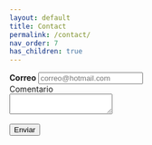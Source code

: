 ```yaml
---
layout: default
title: Contact
permalink: /contact/
nav_order: 7
has_children: true
---
```

<div class="nonfooter">
<link rel="stylesheet" href="https://stackpath.bootstrapcdn.com/bootstrap/4.3.1/css/bootstrap.min.css" integrity="sha384-ggOyR0iXCbMQv3Xipma34MD+dH/1fQ784/j6cY/iJTQUOhcWr7x9JvoRxT2MZw1T" crossorigin="anonymous">

<form action="https://getform.io/f/40fce3ce-2b56-44df-8e36-e3943cfc5696" method="POST">

  <div class="form-group">
          <label for="formGroupExampleInput"><b>Correo</b></label>
          <input   type="email" name="email" class="form-control" id="formGroupExampleInput" placeholder="correo@hotmail.com">
        </div>
        <div class="input-group">
            <div class="input-group-prepend">
              <span class="input-group-text">Comentario</span>
            </div>
            <textarea type="text" name="message" class="form-control" aria-label="With textarea"></textarea>

 </div> <br>
 <div>
     <button type="submit" class="btn btn-primary">Enviar</button>
</div>

</form>



</div>